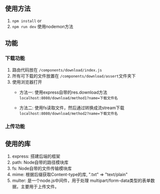 ## 使用方法
1. `npm install` or 
2. `npm run dev` 使用nodemon方法

## 功能
### 下载功能
1. 路由代码放在 `/components/download/index.js`
2. 所有可下载的文件放置在 `/components/download/assert`文件夹下
3. 使用浏览器打开 
    - 方法一: 使用express自带的res.download方法
    `localhost:8080/download/method1?name=下载文件名`
    
    - 方法二: 使用fs读取文件，然后通过转换成流stream下载
    `localhost:8080/download/method2?name=下载文件名`
    
### 上传功能

## 使用的库
1. express: 搭建后端的框架
2. path: Node自带的路径模块库
3. fs: Node自带的文件传输模块库
4. mime: 根据后缀获取Content-type的库, ".txt" => "text/plain"
5. multer: 是一个node.js中间件，用于处理 multipart/form-data类型的表单数据，主要用于上传文件。